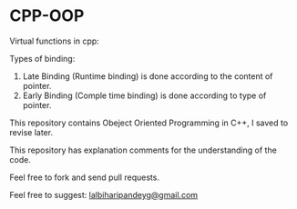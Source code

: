 # CPP-OOP

Virtual functions in cpp:

Types of binding:
1. Late Binding (Runtime binding) is done according to the content of pointer.
2. Early Binding (Comple time binding) is done according to type of pointer.

This repository contains Obeject Oriented Programming in C++, I saved to revise later.  
  
This repository has explanation comments for the understanding of the code.  

Feel free to fork and send pull requests.
  
Feel free to suggest: lalbiharipandeyg@gmail.com  
